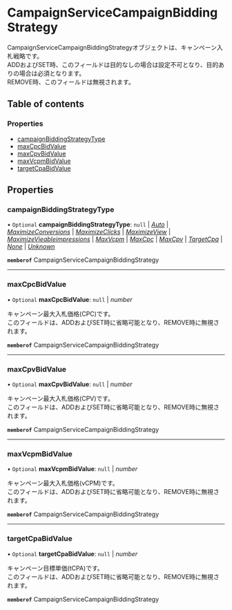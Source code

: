 # CampaignServiceCampaignBiddingStrategy


<div lang=\"ja\"> CampaignServiceCampaignBiddingStrategyオブジェクトは、キャンペーン入札戦略です。<br> ADDおよびSET時、このフィールドは目的なしの場合は設定不可となり、目的ありの場合は必須となります。<br> REMOVE時、このフィールドは無視されます。 </div> 

## Table of contents

### Properties

- [campaignBiddingStrategyType](campaignservicecampaignbiddingstrategy.md#campaignbiddingstrategytype)
- [maxCpcBidValue](campaignservicecampaignbiddingstrategy.md#maxcpcbidvalue)
- [maxCpvBidValue](campaignservicecampaignbiddingstrategy.md#maxcpvbidvalue)
- [maxVcpmBidValue](campaignservicecampaignbiddingstrategy.md#maxvcpmbidvalue)
- [targetCpaBidValue](campaignservicecampaignbiddingstrategy.md#targetcpabidvalue)

## Properties

### campaignBiddingStrategyType

• `Optional` **campaignBiddingStrategyType**: ``null`` \| [*Auto*](./enums/campaignservicecampaignbiddingstrategytype.md#auto) \| [*MaximizeConversions*](./enums/campaignservicecampaignbiddingstrategytype.md#maximizeconversions) \| [*MaximizeClicks*](./enums/campaignservicecampaignbiddingstrategytype.md#maximizeclicks) \| [*MaximizeView*](./enums/campaignservicecampaignbiddingstrategytype.md#maximizeview) \| [*MaximizeVieableimpressions*](./enums/campaignservicecampaignbiddingstrategytype.md#maximizevieableimpressions) \| [*MaxVcpm*](./enums/campaignservicecampaignbiddingstrategytype.md#maxvcpm) \| [*MaxCpc*](./enums/campaignservicecampaignbiddingstrategytype.md#maxcpc) \| [*MaxCpv*](./enums/campaignservicecampaignbiddingstrategytype.md#maxcpv) \| [*TargetCpa*](./enums/campaignservicecampaignbiddingstrategytype.md#targetcpa) \| [*None*](./enums/campaignservicecampaignbiddingstrategytype.md#none) \| [*Unknown*](./enums/campaignservicecampaignbiddingstrategytype.md#unknown)

**`memberof`** CampaignServiceCampaignBiddingStrategy

___

### maxCpcBidValue

• `Optional` **maxCpcBidValue**: ``null`` \| *number*

<div lang=\"ja\"> キャンペーン最大入札価格(CPC)です。<br> このフィールドは、ADDおよびSET時に省略可能となり、REMOVE時に無視されます。 </div> 

**`memberof`** CampaignServiceCampaignBiddingStrategy

___

### maxCpvBidValue

• `Optional` **maxCpvBidValue**: ``null`` \| *number*

<div lang=\"ja\"> キャンペーン最大入札価格(CPV)です。<br> このフィールドは、ADDおよびSET時に省略可能となり、REMOVE時に無視されます。 </div> 

**`memberof`** CampaignServiceCampaignBiddingStrategy

___

### maxVcpmBidValue

• `Optional` **maxVcpmBidValue**: ``null`` \| *number*

<div lang=\"ja\"> キャンペーン最大入札価格(vCPM)です。<br> このフィールドは、ADDおよびSET時に省略可能となり、REMOVE時に無視されます。 </div> 

**`memberof`** CampaignServiceCampaignBiddingStrategy

___

### targetCpaBidValue

• `Optional` **targetCpaBidValue**: ``null`` \| *number*

<div lang=\"ja\"> キャンペーン目標単価(tCPA)です。<br> このフィールドは、ADDおよびSET時に省略可能となり、REMOVE時に無視されます。 </div> 

**`memberof`** CampaignServiceCampaignBiddingStrategy
